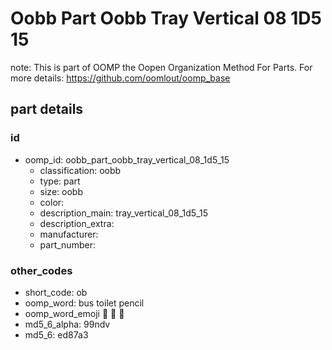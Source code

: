 # Oobb Part Oobb Tray Vertical 08 1D5 15  

note: This is part of OOMP the Oopen Organization Method For Parts. For more details: https://github.com/oomlout/oomp_base

##  part details





### id
* oomp_id: oobb_part_oobb_tray_vertical_08_1d5_15
  * classification: oobb
  * type: part
  * size: oobb
  * color: 
  * description_main: tray_vertical_08_1d5_15
  * description_extra: 
  * manufacturer: 
  * part_number: 

### other_codes
* short_code: ob
* oomp_word: bus toilet pencil
* oomp_word_emoji :bus: :toilet: :pencil:
* md5_6_alpha: 99ndv
* md5_6: ed87a3